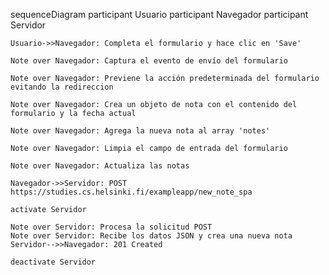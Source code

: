 sequenceDiagram
    participant Usuario
    participant Navegador
    participant Servidor
   
    Usuario->>Navegador: Completa el formulario y hace clic en 'Save'

    Note over Navegador: Captura el evento de envío del formulario

    Note over Navegador: Previene la acción predeterminada del formulario evitando la redireccion

    Note over Navegador: Crea un objeto de nota con el contenido del formulario y la fecha actual

    Note over Navegador: Agrega la nueva nota al array 'notes'

    Note over Navegador: Limpia el campo de entrada del formulario

    Note over Navegador: Actualiza las notas

    Navegador->>Servidor: POST https://studies.cs.helsinki.fi/exampleapp/new_note_spa

    activate Servidor

    Note over Servidor: Procesa la solicitud POST
    Note over Servidor: Recibe los datos JSON y crea una nueva nota
    Servidor-->>Navegador: 201 Created

    deactivate Servidor